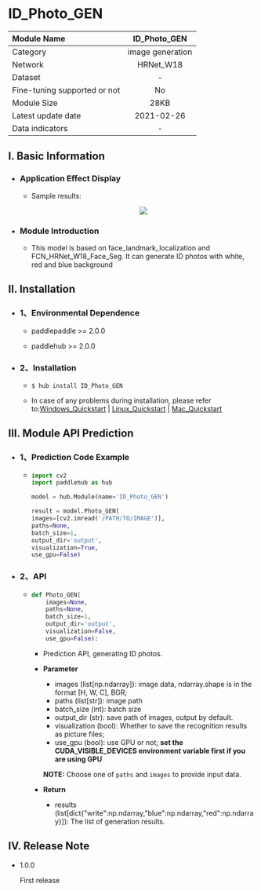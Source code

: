 # ID_Photo_GEN

|Module Name |ID_Photo_GEN|
| :--- | :---: |
|Category|image generation|
|Network|HRNet_W18|
|Dataset |-|
|Fine-tuning supported or not |No|
|Module Size|28KB|
|Latest update date|2021-02-26|
|Data indicators|-|


## I. Basic Information 

- ### Application Effect Display
  - Sample results:
    <p align="center">
    <img src="https://img-blog.csdnimg.cn/20201224163307901.jpg" > 
    </p>


- ### Module Introduction

  - This model is based on face_landmark_localization and FCN_HRNet_W18_Face_Seg. It can generate ID photos with white, red and blue background


## II. Installation

- ### 1、Environmental Dependence 

  - paddlepaddle >= 2.0.0

  - paddlehub >= 2.0.0

- ### 2、Installation

  - ```shell
    $ hub install ID_Photo_GEN
    ```

  - In case of any problems during installation, please refer to:[Windows_Quickstart](../../../../docs/docs_ch/get_start/windows_quickstart.md)
    | [Linux_Quickstart](../../../../docs/docs_ch/get_start/linux_quickstart.md) | [Mac_Quickstart](../../../../docs/docs_ch/get_start/mac_quickstart.md)  
 
 
## III. Module API Prediction

- ### 1、Prediction Code Example

  - ```python
    import cv2
    import paddlehub as hub

    model = hub.Module(name='ID_Photo_GEN')

    result = model.Photo_GEN(
    images=[cv2.imread('/PATH/TO/IMAGE')],
    paths=None,
    batch_size=1,
    output_dir='output',
    visualization=True,
    use_gpu=False)
    ```

- ### 2、API

  - ```python
    def Photo_GEN(
        images=None,
        paths=None,
        batch_size=1,
        output_dir='output',
        visualization=False,
        use_gpu=False):
    ```

    - Prediction API, generating ID photos.

    - **Parameter**
        * images (list[np.ndarray]): image data, ndarray.shape is in the format [H, W, C], BGR;
        * paths (list[str]): image path
        * batch_size (int): batch size
        * output_dir (str): save path of images, output by default.
        * visualization (bool): Whether to save the recognition results as picture files;
        * use_gpu (bool): use GPU or not; **set the CUDA_VISIBLE_DEVICES environment variable first if you are using GPU**

        **NOTE:** Choose one of `paths` and `images` to provide input data.

    - **Return**
    
      * results (list[dict{"write":np.ndarray,"blue":np.ndarray,"red":np.ndarray}]): The list of generation results.


## IV. Release Note

- 1.0.0

  First release